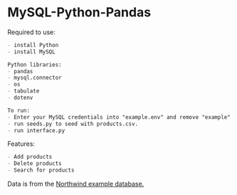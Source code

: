 # MySQL-Python-Pandas

Required to use:
```md
- install Python
- install MySQL

Python libraries:
- pandas
- mysql.connector
- os
- tabulate
- dotenv

To run:
- Enter your MySQL credentials into "example.env" and remove "example" from the file name.
- run seeds.py to seed with products.csv.
- run interface.py
```

Features:
```md
- Add products
- Delete products
- Search for products
```

Data is from the [Northwind example database.](https://github.com/graphql-compose/graphql-compose-examples/tree/master/examples/northwind/data/csv)
